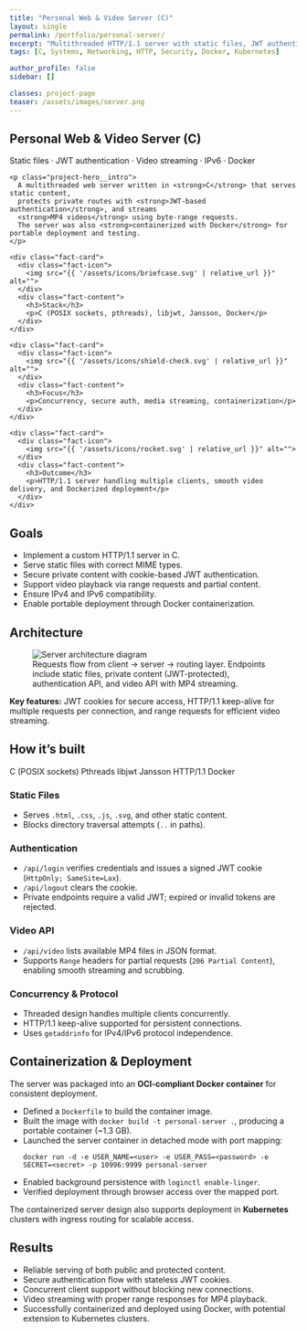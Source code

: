 ```yaml
---
title: "Personal Web & Video Server (C)"
layout: single
permalink: /portfolio/personal-server/
excerpt: "Multithreaded HTTP/1.1 server with static files, JWT authentication, MP4 streaming, and Docker deployment."
tags: [C, Systems, Networking, HTTP, Security, Docker, Kubernetes]

author_profile: false
sidebar: []

classes: project-page
teaser: /assets/images/server.png
---
```


<!-- HERO -->
<section class="project-hero">
  <div class="project-hero__inner">
    <h1 class="project-hero__title">Personal Web &amp; Video Server (C)</h1>
    <p class="project-hero__tagline">Static files · JWT authentication · Video streaming · IPv6 · Docker</p>

    <p class="project-hero__intro">
      A multithreaded web server written in <strong>C</strong> that serves static content,
      protects private routes with <strong>JWT-based authentication</strong>, and streams
      <strong>MP4 videos</strong> using byte-range requests.  
      The server was also <strong>containerized with Docker</strong> for portable deployment and testing.
    </p>
  </div>
</section>

<!-- QUICK FACTS -->
<section class="facts">
  <div class="facts-grid">

    <div class="fact-card">
      <div class="fact-icon">
        <img src="{{ '/assets/icons/briefcase.svg' | relative_url }}" alt="">
      </div>
      <div class="fact-content">
        <h3>Stack</h3>
        <p>C (POSIX sockets, pthreads), libjwt, Jansson, Docker</p>
      </div>
    </div>

    <div class="fact-card">
      <div class="fact-icon">
        <img src="{{ '/assets/icons/shield-check.svg' | relative_url }}" alt="">
      </div>
      <div class="fact-content">
        <h3>Focus</h3>
        <p>Concurrency, secure auth, media streaming, containerization</p>
      </div>
    </div>

    <div class="fact-card">
      <div class="fact-icon">
        <img src="{{ '/assets/icons/rocket.svg' | relative_url }}" alt="">
      </div>
      <div class="fact-content">
        <h3>Outcome</h3>
        <p>HTTP/1.1 server handling multiple clients, smooth video delivery, and Dockerized deployment</p>
      </div>
    </div>

  </div>
</section>

<!-- GOALS -->
<section class="section-card">
  <h2>Goals</h2>
  <ul>
    <li>Implement a custom HTTP/1.1 server in C.</li>
    <li>Serve static files with correct MIME types.</li>
    <li>Secure private content with cookie-based JWT authentication.</li>
    <li>Support video playback via range requests and partial content.</li>
    <li>Ensure IPv4 and IPv6 compatibility.</li>
    <li>Enable portable deployment through Docker containerization.</li>
  </ul>
</section>

<!-- ARCHITECTURE -->
<section class="section-card">
  <h2>Architecture</h2>
  <figure class="figure">
    <img src="{{ '/assets/images/server.png' | relative_url }}" alt="Server architecture diagram">
    <figcaption>
      Requests flow from client → server → routing layer. Endpoints include static files,
      private content (JWT-protected), authentication API, and video API with MP4 streaming.
    </figcaption>
  </figure>

  <div class="callout callout--info">
    <strong>Key features:</strong> JWT cookies for secure access, HTTP/1.1 keep-alive for multiple requests per connection,
    and range requests for efficient video streaming.
  </div>
</section>

<!-- HOW IT'S BUILT -->
<section class="section-card">
  <h2>How it’s built</h2>

  <div class="stack-badges">
    <span>C (POSIX sockets)</span>
    <span>Pthreads</span>
    <span>libjwt</span>
    <span>Jansson</span>
    <span>HTTP/1.1</span>
    <span>Docker</span>
  </div>

  <h3>Static Files</h3>
  <ul>
    <li>Serves <code>.html</code>, <code>.css</code>, <code>.js</code>, <code>.svg</code>, and other static content.</li>
    <li>Blocks directory traversal attempts (<code>..</code> in paths).</li>
  </ul>

  <h3>Authentication</h3>
  <ul>
    <li><code>/api/login</code> verifies credentials and issues a signed JWT cookie (<code>HttpOnly; SameSite=Lax</code>).</li>
    <li><code>/api/logout</code> clears the cookie.</li>
    <li>Private endpoints require a valid JWT; expired or invalid tokens are rejected.</li>
  </ul>

  <h3>Video API</h3>
  <ul>
    <li><code>/api/video</code> lists available MP4 files in JSON format.</li>
    <li>Supports <code>Range</code> headers for partial requests (<code>206 Partial Content</code>), enabling smooth streaming and scrubbing.</li>
  </ul>

  <h3>Concurrency &amp; Protocol</h3>
  <ul>
    <li>Threaded design handles multiple clients concurrently.</li>
    <li>HTTP/1.1 keep-alive supported for persistent connections.</li>
    <li>Uses <code>getaddrinfo</code> for IPv4/IPv6 protocol independence.</li>
  </ul>
</section>

<!-- CONTAINERIZATION -->
<section class="section-card">
  <h2>Containerization & Deployment</h2>
  <p>
    The server was packaged into an <strong>OCI-compliant Docker container</strong> for consistent deployment.
  </p>
  <ul>
    <li>Defined a <code>Dockerfile</code> to build the container image.</li>
    <li>Built the image with <code>docker build -t personal-server .</code>, producing a portable container (~1.3 GB).</li>
    <li>Launched the server container in detached mode with port mapping:
      <pre><code>docker run -d -e USER_NAME=&lt;user&gt; -e USER_PASS=&lt;password&gt; -e SECRET=&lt;secret&gt; -p 10996:9999 personal-server</code></pre>
    </li>
    <li>Enabled background persistence with <code>loginctl enable-linger</code>.</li>
    <li>Verified deployment through browser access over the mapped port.</li>
  </ul>
  <p>
    The containerized server design also supports deployment in <strong>Kubernetes</strong> clusters with ingress routing for scalable access.
  </p>
</section>

<!-- RESULTS -->
<section class="section-card">
  <h2>Results</h2>
  <ul>
    <li>Reliable serving of both public and protected content.</li>
    <li>Secure authentication flow with stateless JWT cookies.</li>
    <li>Concurrent client support without blocking new connections.</li>
    <li>Video streaming with proper range responses for MP4 playback.</li>
    <li>Successfully containerized and deployed using Docker, with potential extension to Kubernetes clusters.</li>
  </ul>
</section>
